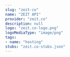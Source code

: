 ```yaml
---
slug: "zeit-co"
name: "ZEIT API"
provider: "zeit.co"
description: null
logo: "zeit.co-logo.png"
logoMediaType: "image/png"
tags:
- name: "hosting"
stubs: "zeit.co-stubs.json"
---
```

